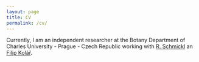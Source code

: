 ```yaml
---
layout: page
title: CV
permalink: /cv/
---
```


Currently, I am an independent researcher at the Botany Department of Charles University - Prague - Czech Republic working with [R. Schmickl](https://lab-allience.natur.cuni.cz/plantevocytogen/people-research) an [Filip Kolář](https://botany.natur.cuni.cz/ecolgen/filip-kolar).

